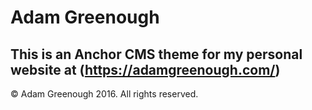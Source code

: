 # Adam Greenough
## This is an Anchor CMS theme for my personal website at (https://adamgreenough.com/)

&copy; Adam Greenough 2016. All rights reserved.
